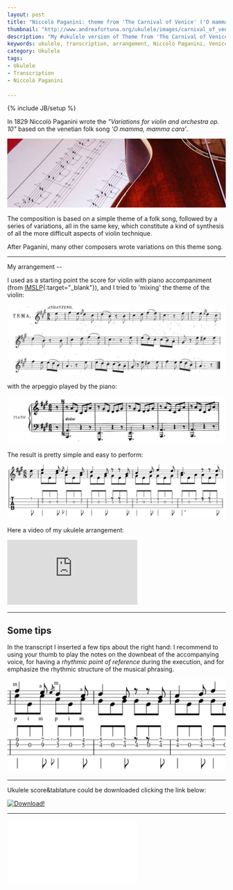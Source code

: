 ```yaml
---
layout: post
title: "Niccolò Paganini: theme from 'The Carnival of Venice' ('O mamma, mamma cara') - My ukulele arrangement"
thumbnail: "http://www.andreafortuna.org/ukulele/images/carnival_of_venice.jpg"
description: "My #ukulele version of Theme from 'The Carnival of Venice' ('O mamma, mamma cara') by Niccolò Paganini"
keywords: ukulele, transcription, arrangement, Niccolò Paganini, Venice, Carnival, fingerstyle, 
category: Ukulele
tags: 
- Ukulele
- Transcription
- Niccolò Paganini

---
```

{% include JB/setup %}

In 1829 Niccolò Paganini wrote the *"Variations for violin and orchestra op. 10"* based on the venetian folk song *'O mamma, mamma cara'*.

![The Carnival of Venice on Ukulele](/ukulele/images/carnival_of_venice.jpg)
<!-- more -->

The composition is based on a simple theme of a folk song, followed by a series of variations, all in the same key, which constitute a kind of synthesis of all the more difficult aspects of violin technique. 

After Paganini, many other composers wrote variations on this theme song.

<hr>
My arrangement
--

I used as a starting point the score for violin with piano accompaniment (from [IMSLP](http://imslp.org/wiki/Il_carnevale_di_Venezia,_Op.10_(Paganini,_Niccol%C3%B2)){:target="_blank"}), and I tried to 'mixing' the theme of the violin:

![carnival theme](/ukulele/images/carnival.jpg)

with the arpeggio played by the piano:

![carnival piano](/ukulele/images/carnival_piano.PNG)

The result is pretty simple and easy to perform:

![the carnival of venice ukulele](/ukulele/images/carnival_uke_extract.PNG)

Here a video of my ukulele arrangement:

<div class="video-container">
<iframe src="https://www.youtube.com/embed/wWtHt0lSk-M" frameborder="0" allowfullscreen></iframe>
</div>

<hr/>

Some tips
--
In the transcript I inserted a few tips about the right hand:
I recommend to using your thumb to play the notes on the downbeat of the accompanying voice, for having a *rhythmic point of reference* during the execution, and for emphasize the rhythmic structure of the musical phrasing.

![the carnival of venice ukulele right hand](/ukulele/images/carnival_right_hand.PNG)

<hr>

Ukulele score&tablature could be downloaded clicking the link below:

[![Download!](http://www.andreafortuna.org/images/Download-PDF-Button.png)](http://www.andreafortuna.org/ukulele/files/the_carnival_of_venice.pdf)

<hr/>
<div class="video-container">
<embed src="/ukulele/files/the_carnival_of_venice.pdf" pluginspage="http://www.adobe.com/products/acrobat/readstep2.html">
</div>